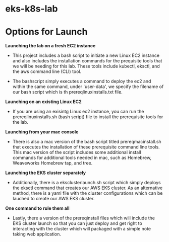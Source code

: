 # eks-k8s-lab
**<H1>Options for Launch</H1>**
**Launching the lab on a fresh EC2 instance**
- This project includes a bash script to initiate a new Linux EC2 instance and also includes the installation commands for the prequisite tools that we will be needing for this lab. These tools include kubectl, eksctl, and the aws command line (CLI) tool.

- The bashscript simply executes a command to deploy the ec2 and within the same command, under 'user-data', we specify the filename of our bash script which is th prereqlinuxinstalls.txt file.

**Launching on an existing Linux EC2**
- If you are using an exisintg Linux ec2 instance, you can run the prereqlinuxinstalls.sh (bash script) file to install the prerequisite tools for the lab.

**Launching from your mac console**
- There is also a mac version of the bash script titled prereqmacinstall.sh that executes the installation of these prerequisite command line tools. This mac version of the script includes some additional install commands for additional tools needed in mac, such as Homebrew, Weaveworks Homebrew tap, and tree.

**Launching the EKS cluster separately**
- Additionally, there is a eksclusterlaunch.sh script which simply deploys the eksctl command that creates our AWS EKS cluster. As an alternative method, there is a yaml file with the cluster configurations which can be lauched to create our AWS EKS cluster.

**One command to rule them all**
- Lastly, there a version of the prereqinstall files which will include the EKS cluster launch so that you can just deploy and get right to interacting with the cluster which will packaged with a simple note taking web application.
